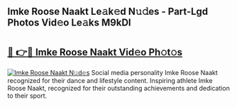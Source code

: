 ## Imke Roose Naakt Le𝚊k𝚎d N𝚞𝚍es - Part-Lgd Photos Vid𝚎o Le𝚊ks M9kDI

# <h2><a href="http://fb51ire.evod.top/?m=Imke+Roose+Naakt">🔗 👉🔴 Imke Roose Naakt Vid𝚎o Ph𝚘t𝚘s</a></h2>

[![Imke Roose Naakt N𝚞d𝚎s](https://i.imgur.com/8V9OHl7.gif)](http://fb51ire.evod.top/?m=Imke+Roose+Naakt)
Social media personality Imke Roose Naakt recognized for their dance and lifestyle content. Inspiring athlete Imke Roose Naakt, recognized for their outstanding achievements and dedication to their sport. 
